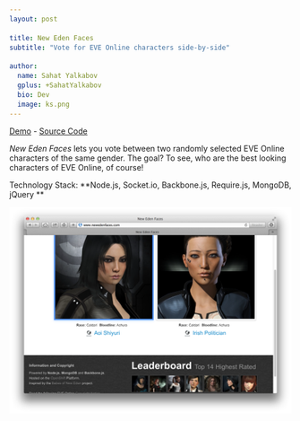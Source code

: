 ```yaml
---
layout: post

title: New Eden Faces
subtitle: "Vote for EVE Online characters side-by-side"

author:
  name: Sahat Yalkabov
  gplus: +SahatYalkabov
  bio: Dev
  image: ks.png
---
```


[Demo](http://www.newedenfaces.com/) - [Source Code](https://github.com/sahat/newedenfaces/)

*New Eden Faces* lets you vote between two randomly selected EVE Online characters of the same gender.
The goal? To see, who are the best looking characters of EVE Online, of course!

Technology Stack: **Node.js, Socket.io, Backbone.js, Require.js, MongoDB, jQuery **

<div class="full"><img src="/images/projects/new-eden-faces.png"></div>